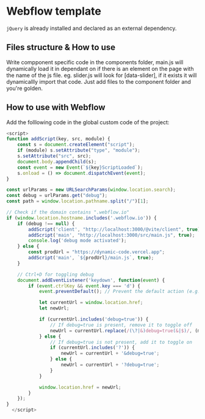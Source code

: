 # Webflow template

`jQuery` is already installed and declared as an external dependency.

## Files structure & How to use

Write compponent specific code in the components folder, main.js will dynamically load it in dependant on if there is an element on the page with the name of the js file. eg. slider.js will look for [data-slider], if it exists it will dynamicallly import that code. Just add files to the component folder and you're golden.


## How to use with Webflow

Add the folllowing code in the global custom code of the project:

```js
<script>
function addScript(key, src, module) {
    const s = document.createElement("script");
    if (module) s.setAttribute("type", "module");
    s.setAttribute("src", src);
    document.body.appendChild(s);
    const event = new Event(`${key}ScriptLoaded`);
    s.onload = () => document.dispatchEvent(event);
}

const urlParams = new URLSearchParams(window.location.search);
const debug = urlParams.get("debug");
const path = window.location.pathname.split("/")[1];

// Check if the domain contains ".webflow.io"
if (window.location.hostname.includes('.webflow.io')) {
    if (debug !== null) {
        addScript('client', "http://localhost:3000/@vite/client", true);
        addScript('main', "http://localhost:3000/src/main.js", true);
        console.log('debug mode activated');
    } else {
        const prodUrl = "https://dynamic-code.vercel.app";
        addScript('main', `${prodUrl}/main.js`, true);
    }

    // Ctrl+D for toggling debug
    document.addEventListener('keydown', function(event) {
        if (event.ctrlKey && event.key === 'd') {
            event.preventDefault(); // Prevent the default action (e.g., bookmarking the page)

            let currentUrl = window.location.href;
            let newUrl;

            if (currentUrl.includes('debug=true')) {
                // If debug=true is present, remove it to toggle off
                newUrl = currentUrl.replace(/(\?|&)debug=true(&|$)/, (match, p1, p2) => p1 === '?' && !p2 ? '?' : p2 ? p1 : '');
            } else {
                // If debug=true is not present, add it to toggle on
                if (currentUrl.includes('?')) {
                    newUrl = currentUrl + '&debug=true';
                } else {
                    newUrl = currentUrl + '?debug=true';
                }
            }

            window.location.href = newUrl;
        }
    });
}
  </script>
```


